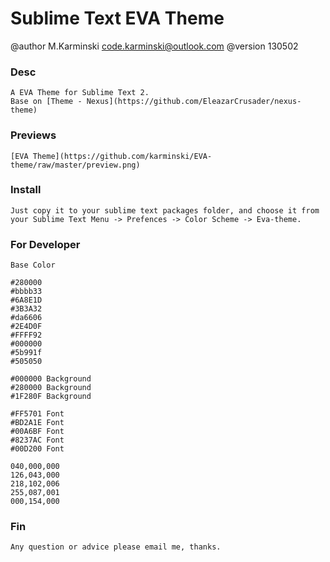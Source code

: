 Sublime Text EVA Theme
======================

@author M.Karminski <code.karminski@outlook.com>
@version 130502

### Desc

    A EVA Theme for Sublime Text 2.
    Base on [Theme - Nexus](https://github.com/EleazarCrusader/nexus-theme) 


### Previews

    [EVA Theme](https://github.com/karminski/EVA-theme/raw/master/preview.png)


### Install

    Just copy it to your sublime text packages folder, and choose it from your Sublime Text Menu -> Prefences -> Color Scheme -> Eva-theme.

### For Developer

    Base Color

    #280000
    #bbbb33
    #6A8E1D
    #3B3A32
    #da6606
    #2E4D0F
    #FFFF92
    #000000
    #5b991f
    #505050

    #000000 Background
    #280000 Background
    #1F280F Background

    #FF5701 Font
    #BD2A1E Font
    #00A6BF Font
    #8237AC Font
    #00D200 Font

    040,000,000
    126,043,000
    218,102,006
    255,087,001
    000,154,000


### Fin

    Any question or advice please email me, thanks.
